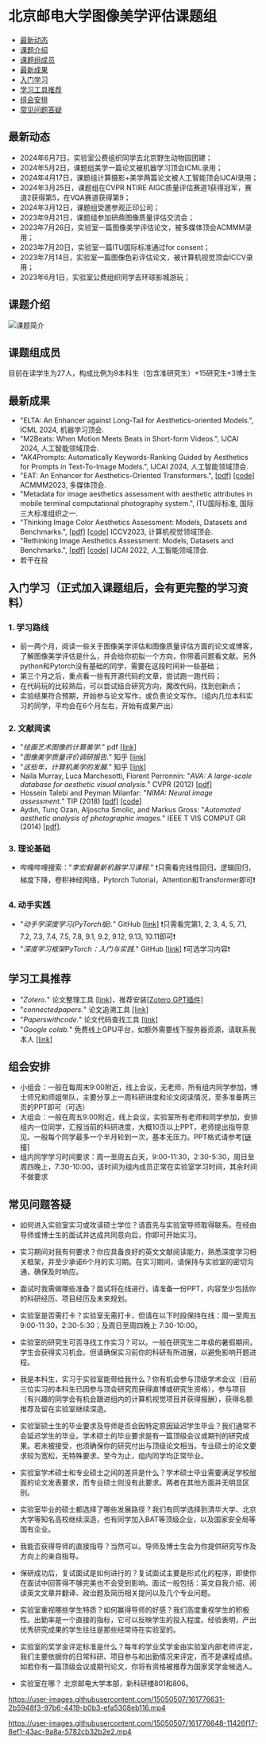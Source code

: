 # 北京邮电大学图像美学评估课题组
- [最新动态](#最新动态)
- [课题介绍](#课题介绍)
- [课题组成员](#课题组成员)
- [最新成果](#最新成果)
- [入门学习](#入门学习)
- [学习工具推荐](#学习工具推荐)
- [组会安排](#组会安排)
- [常见问题答疑](#常见问题答疑)

## 最新动态
- 2024年6月7日，实验室公费组织同学去北京野生动物园团建；
- 2024年5月2日，课题组美学一篇论文被机器学习顶会ICML录用；
- 2024年4月17日，课题组计算摄影+美学两篇论文被人工智能顶会IJCAI录用；
- 2024年3月25日，课题组在CVPR NTIRE AIGC质量评估赛道1获得冠军，赛道2获得第5，在VQA赛道获得第9；
- 2024年3月12日，课题组受邀参观正印公司；
- 2023年9月21日，课题组参加研鼎图像质量评估交流会；
- 2023年7月26日，实验室一篇图像美学评估论文，被多媒体顶会ACMMM录用；
- 2023年7月20日，实验室一篇ITU国际标准通过for consent；
- 2023年7月14日，实验室一篇图像色彩评估论文，被计算机视觉顶会ICCV录用；
- 2023年6月1日，实验室公费组织同学去环球影城游玩；

## 课题介绍
![课题简介](https://github.com/woshidandan/IAA_Tutorial/assets/15050507/1ff2cf92-0555-418e-8d04-0c1588c480dd)

## 课题组成员
目前在读学生为27人，构成比例为9本科生（包含准研究生）+15研究生+3博士生

## 最新成果
- "ELTA: An Enhancer against Long-Tail for Aesthetics-oriented Models.", ICML 2024, 机器学习顶会.
- "M2Beats: When Motion Meets Beats in Short-form Videos.", IJCAI 2024, 人工智能领域顶会.
- "AK4Prompts: Automatically Keywords-Ranking Guided by Aesthetics for Prompts in Text-To-Image Models.", IJCAI 2024, 人工智能领域顶会.
- "EAT: An Enhancer for Aesthetics-Oriented Transformers.", [[pdf]](https://github.com/woshidandan/Image-Aesthetics-Assessment/blob/main/Paper_ID_847_EAT%20An%20Enhancer%20for%20Aesthetics-Oriented%20Transformers.pdf) [[code]](https://github.com/woshidandan/Image-Aesthetics-Assessment/tree/main) ACMMM2023, 多媒体顶会.
- "Metadata for image aesthetics assessment with aesthetic attributes in mobile terminal computational photography system.", ITU国际标准, 国际三大标准组织之一.
- "Thinking Image Color Aesthetics Assessment: Models, Datasets and Benchmarks.", [[pdf]](https://openaccess.thecvf.com/content/ICCV2023/papers/He_Thinking_Image_Color_Aesthetics_Assessment_Models_Datasets_and_Benchmarks_ICCV_2023_paper.pdf) [[code]](https://github.com/woshidandan/Image-Color-Aesthetics-Assessment) ICCV2023, 计算机视觉领域顶会.
- "Rethinking Image Aesthetics Assessment: Models, Datasets and Benchmarks.", [[pdf]](https://www.ijcai.org/proceedings/2022/0132.pdf) [[code]](https://github.com/woshidandan/TANet) IJCAI 2022, 人工智能领域顶会.
- 若干在投

## 入门学习（正式加入课题组后，会有更完整的学习资料）

### 1. 学习路线
- 前一两个月，阅读一些关于图像美学评估和图像质量评估方面的论文或博客，了解图像美学评估是什么，并会给你初拟一个方向，你带着问题看文献。另外python和Pytorch没有基础的同学，需要在这段时间补一些基础；
- 第三个月之后，重点看一些有开源代码的文章，尝试跑一跑代码；
- 在代码玩的比较熟后，可以尝试结合研究方向，魔改代码，找到创新点；
- 实验结果符合预期，开始参与论文写作，或负责论文写作。（组内几位本科实习的同学，平均会在6个月左右，开始有成果产出）

### 2. 文献阅读
- "*绘画艺术图像的计算美学.*" pdf [[link]](https://github.com/woshidandan/IAA_Tutorial/blob/main/%E7%BB%98%E7%94%BB%E8%89%BA%E6%9C%AF%E5%9B%BE%E5%83%8F%E7%9A%84%E8%AE%A1%E7%AE%97%E7%BE%8E%E5%AD%A6.pdf)
- "*图像美学质量评价调研报告.*" 知乎 [[link]](https://zhuanlan.zhihu.com/p/37307679)
- "*这些年，计算机美学的发展.*" 知乎 [[link]](https://zhuanlan.zhihu.com/p/91516029)
- Naila Murray, Luca Marchesotti, Florent Perronnin: "*AVA: A large-scale database for aesthetic visual analysis.*" CVPR (2012) [[pdf]](https://ieeexplore.ieee.org/stamp/stamp.jsp?tp=&arnumber=6247954)
- Hossein Talebi and Peyman Milanfar: "*NIMA: Neural image assessment.*" TIP (2018) [[pdf]](https://ieeexplore.ieee.org/abstract/document/8352823) [[code]](https://paperswithcode.com/paper/nima-neural-image-assessment#code)
- Aydın, Tunç Ozan, Aljoscha Smolic, and Markus Gross: "*Automated aesthetic analysis of photographic images.*" IEEE T VIS COMPUT GR (2014) [[pdf]](http://citeseerx.ist.psu.edu/viewdoc/download?doi=10.1.1.675.3491&rep=rep1&type=pdf).

### 3. 理论基础
- 哔哩哔哩搜索："*李宏毅最新机器学习课程.*"  ❗只需看完线性回归，逻辑回归，梯度下降，卷积神经网络，Pytorch Tutorial，Attention和Transformer即可❗

### 4. 动手实践
+ "*动手学深度学习(PyTorch版).*" GitHub [[link]](https://tangshusen.me/Dive-into-DL-PyTorch/#/) ❗只需看完第1, 2, 3, 4, 5, 7.1, 7.2, 7.3, 7.4, 7.5, 7.8, 9.1, 9.2, 9.12, 9.13, 10.11即可❗
+ "*深度学习框架PyTorch：入门与实践.*" GitHub [[link]](https://github.com/chenyuntc/pytorch-book) ❗可选学习内容❗

## 学习工具推荐
+ "*Zotero.*" 论文整理工具 [[link]](https://www.zotero.org/)，推荐安装[[Zotero GPT插件]](https://github.com/MuiseDestiny/zotero-gpt)
+ "*connectedpapers.*" 论文追溯工具 [[link]](https://www.connectedpapers.com/)
+ "*Paperswithcode.*" 论文代码查找工具 [[link]](https://paperswithcode.com/)
+ "*Google colab.*" 免费线上GPU平台，如额外需要线下服务器资源，请联系我本人 [[link]](https://colab.research.google.com/notebooks/intro.ipynb)

## 组会安排
+ 小组会：一般在每周末9:00附近，线上会议，无老师，所有组内同学参加，博士师兄和师姐带队，主要分享上一周科研进度和论文阅读情况，至多准备两三页的PPT即可（可选）
+ 大组会：一般在周五9:00附近，线上会议，实验室所有老师和同学参加，安排组内一位同学，汇报当前的科研进度，大概10页以上PPT，老师提出指导意见。一般每个同学最多一个半月轮到一次，基本无压力。PPT格式请参考[[链接]](https://github.com/woshidandan/IAA_Tutorial/tree/main/%E6%B1%87%E6%8A%A5PPT%E8%A6%81%E6%B1%82)
+ 组内同学学习时间要求：周一至周五白天，9:00-11:30，2:30-5:30，周日至周四晚上，7:30-10:00，该时间为组内成员正常在实验室学习时间，其余时间不做要求

## 常见问题答疑
- 如何进入实验室实习或攻读硕士学位？请首先与实验室导师取得联系。在经由导师或博士生的面试并达成共同意向后，你即可开始实习。

- 实习期间对我有何要求？你应具备良好的英文文献阅读能力，熟悉深度学习相关框架，并至少承诺6个月的实习期。在实习期间，请保持与实验室的密切沟通，确保及时响应。

- 面试时我需做哪些准备？面试将在线进行，请准备一份PPT，内容至少包括你的科研经历、项目经历及未来规划。

- 实验室是否需打卡？实验室无需打卡，但请在以下时段保持在线：周一至周五 9:00-11:30，2:30-5:30；及周日至周四晚上 7:30-10:00。

- 实验室的研究生可否寻找工作实习？可以。一般在研究生二年级的暑假期间，学生会获得实习机会。但请确保实习前你的科研有所进展，以避免影响开题进程。

- 我是本科生，实习于实验室能带给我什么？你有机会参与顶级学术会议（目前三位实习的本科生已因参与顶会研究而获得直博或研究生资格），参与项目（有兴趣的同学会有机会跟进组内的计算机视觉项目并获得报酬），获得名额推荐及留在实验室继续深造。

- 实验室硕士生的毕业要求及导师是否会因特定原因延迟学生毕业？我们通常不会延迟学生的毕业。学术硕士的毕业要求是有一篇顶级会议或期刊的研究成果。若未被接受，也须确保你的研究付出与顶级论文相当。专业硕士的论文要求较为宽松，无特殊要求。至今为止，组内同学均正常毕业。

- 实验室学术硕士和专业硕士之间的差异是什么？学术硕士毕业需要满足学校层面的论文发表要求，而专业硕士则没有此要求。两者在其他方面并无明显区别。

- 实验室毕业的硕士都选择了哪些发展路径？我们有同学选择到清华大学、北京大学等知名高校继续深造，也有同学加入BAT等顶级企业，以及国家安全局等国有企业。

- 我能否获得导师的直接指导？当然可以。导师及博士生会为你提供研究写作及方向上的亲自指导。

- 保研成功后，复试面试是如何进行的？复试面试主要是形式化的程序，即使你在面试中回答得不够完美也不会受到影响。面试一般包括：英文自我介绍、阅读英文文章并翻译、政治题及简历相关提问以及几个专业问题。

- 实验室重视哪些学生特质？如何赢得导师的好感？我们高度重视学生的积极性。出勤率是一个直接的指标，它可以反映学生的投入程度。经验表明，产出优秀研究成果的学生往往是那些经常待在实验室的。

- 实验室的奖学金评定标准是什么？每年的学业奖学金由实验室内部老师评定，我们主要依据你的日常科研、项目参与和出勤情况来评定，而不是课程成绩。如若你有一篇顶级会议或期刊论文，你将有资格被推荐为国家奖学金候选人。

- 实验室在哪？ 北京邮电大学本部，新科研楼801和806。


https://user-images.githubusercontent.com/15050507/161776631-2b5948f3-97b6-4419-b0b3-efa5308eb116.mp4

https://user-images.githubusercontent.com/15050507/161776648-11426f17-8ef1-43ac-9a8a-5782cb32b2e2.mp4


